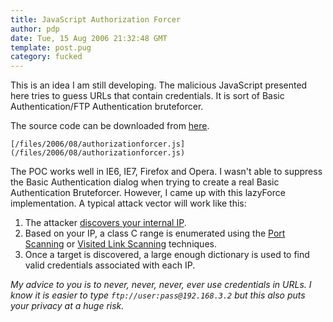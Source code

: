 ```yaml
---
title: JavaScript Authorization Forcer
author: pdp
date: Tue, 15 Aug 2006 21:32:48 GMT
template: post.pug
category: fucked
---
```


This is an idea I am still developing. The malicious JavaScript presented here tries to guess URLs that contain credentials. It is sort of Basic Authentication/FTP Authentication bruteforcer.

The source code can be downloaded from [here](/files/2006/08/authorizationforcer.js).

    [/files/2006/08/authorizationforcer.js](/files/2006/08/authorizationforcer.js)

The POC works well in IE6, IE7, Firefox and Opera. I wasn't able to suppress the Basic Authentication dialog when trying to create a real Basic Authentication Bruteforcer. However, I came up with this lazyForce implementation. A typical attack vector will work like this:

1.  The attacker [discovers your internal IP](/blog/javascript-address-info).
2.  Based on your IP, a class C range is enumerated using the [Port Scanning](/blog/javascript-port-scanner) or [Visited Link Scanning](/blog/javascript-visited-link-scanner) techniques.
3.  Once a target is discovered, a large enough dictionary is used to find valid credentials associated with each IP.

_My advice to you is to never, never, never, ever use credentials in URLs. I know it is easier to type `ftp://user:pass@192.168.3.2` but this also puts your privacy at a huge risk._
